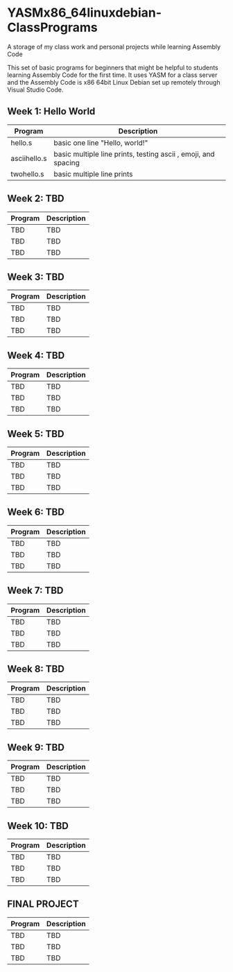 # YASMx86_64linuxdebian-ClassPrograms
A storage of my class work and personal projects while learning Assembly Code

This set of basic programs for beginners that might be helpful to students learning Assembly Code for the first time. 
It uses YASM for a class server and the Assembly Code is x86 64bit Linux Debian set up remotely through Visual Studio Code. 

Week 1: Hello World
--------------------


Program     |  Description
-------         | ------------
hello.s         |  basic one line "Hello, world!"
asciihello.s  | basic multiple line prints, testing ascii , emoji, and spacing
twohello.s   |  basic multiple line prints


Week 2: TBD
--------------------


Program     |  Description
-------         | ------------
TBD        |  TBD
TBD  |  TBD
TBD   |  TBD

Week 3: TBD
--------------------


Program     |  Description
-------         | ------------
TBD        |  TBD
TBD  |  TBD
TBD   |  TBD

Week 4: TBD
--------------------


Program     |  Description
-------         | ------------
TBD        |  TBD
TBD  |  TBD
TBD   |  TBD

Week 5: TBD
--------------------


Program     |  Description
-------         | ------------
TBD        |  TBD
TBD  |  TBD
TBD   |  TBD

Week 6: TBD
--------------------


Program     |  Description
-------         | ------------
TBD        |  TBD
TBD  |  TBD
TBD   |  TBD

Week 7: TBD
--------------------


Program     |  Description
-------         | ------------
TBD        |  TBD
TBD  |  TBD
TBD   |  TBD

Week 8: TBD
--------------------


Program     |  Description
-------         | ------------
TBD        |  TBD
TBD  |  TBD
TBD   |  TBD

Week 9: TBD
--------------------


Program     |  Description
-------         | ------------
TBD        |  TBD
TBD  |  TBD
TBD   |  TBD

Week 10: TBD
--------------------


Program     |  Description
-------         | ------------
TBD        |  TBD
TBD  |  TBD
TBD   |  TBD

FINAL PROJECT
--------------------


Program     |  Description
-------         | ------------
TBD        |  TBD
TBD  |  TBD
TBD   |  TBD
